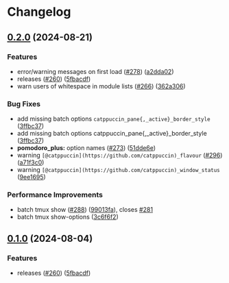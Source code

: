 # Changelog

## [0.2.0](https://github.com/914840/tmux/compare/v0.1.0...v0.2.0) (2024-08-21)


### Features

* error/warning messages on first load ([#278](https://github.com/914840/tmux/issues/278)) ([a2dda02](https://github.com/914840/tmux/commit/a2dda02b43194aec5deddf2890c28c76b4c11ed4))
* releases ([#260](https://github.com/914840/tmux/issues/260)) ([5fbacdf](https://github.com/914840/tmux/commit/5fbacdf3559cf4496eef02aead087b3bb715e570))
* warn users of whitespace in module lists ([#266](https://github.com/914840/tmux/issues/266)) ([362a306](https://github.com/914840/tmux/commit/362a306db71794f04d0995fc058bcaa094d1af70))


### Bug Fixes

* add missing batch options `catppuccin_pane{,_active}_border_style` ([3ffbc37](https://github.com/914840/tmux/commit/3ffbc3700b4c1c3e2c4d015c5a51ccef555dabaf))
* add missing batch options catppuccin_pane{,_active}_border_style ([3ffbc37](https://github.com/914840/tmux/commit/3ffbc3700b4c1c3e2c4d015c5a51ccef555dabaf))
* **pomodoro_plus:** option names ([#273](https://github.com/914840/tmux/issues/273)) ([51dde6e](https://github.com/914840/tmux/commit/51dde6e8d4d3d8da97d915b01594a08aa4ac0cca))
* warning `[@catppuccin](https://github.com/catppuccin)_flavour` ([#296](https://github.com/914840/tmux/issues/296)) ([a71f3c0](https://github.com/914840/tmux/commit/a71f3c039bed8a7c49fc390a50befec5db2c4af9))
* warning `[@catppuccin](https://github.com/catppuccin)_window_status` ([9ee1695](https://github.com/914840/tmux/commit/9ee1695d757c16e2f236858b8d3f88be9fb666fa))


### Performance Improvements

* batch tmux show ([#288](https://github.com/914840/tmux/issues/288)) ([99013fa](https://github.com/914840/tmux/commit/99013fafe6a98416079b3b84751f2eb540e17c79)), closes [#281](https://github.com/914840/tmux/issues/281)
* batch tmux show-options ([3c6f6f2](https://github.com/914840/tmux/commit/3c6f6f282b3bb17554dc2b4b80760b6507acfd65))

## [0.1.0](https://github.com/catppuccin/tmux/compare/v0.0.1...v0.1.0) (2024-08-04)


### Features

* releases ([#260](https://github.com/catppuccin/tmux/issues/260)) ([5fbacdf](https://github.com/catppuccin/tmux/commit/5fbacdf3559cf4496eef02aead087b3bb715e570))
